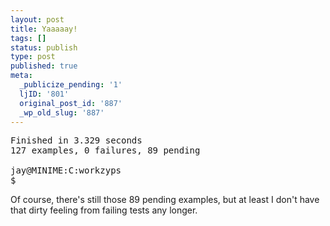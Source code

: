 ```yaml
---
layout: post
title: Yaaaaay!
tags: []
status: publish
type: post
published: true
meta:
  _publicize_pending: '1'
  ljID: '801'
  original_post_id: '887'
  _wp_old_slug: '887'
---
```

<pre>
Finished in 3.329 seconds
127 examples, 0 failures, 89 pending

jay@MINIME:C:workzyps
$
</pre>

Of course, there's still those 89 pending examples, but at least I don't have that dirty feeling from failing tests any longer.
